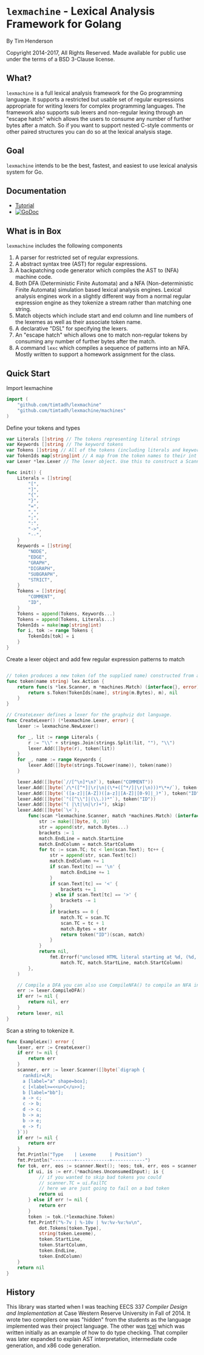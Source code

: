 # `lexmachine` - Lexical Analysis Framework for Golang

By Tim Henderson

Copyright 2014-2017, All Rights Reserved. Made available for public use under
the terms of a BSD 3-Clause license.

## What?

`lexmachine` is a full lexical analysis framework for the Go programming
language. It supports a restricted but usable set of regular expressions
appropriate for writing lexers for complex programming languages. The framework
also supports sub lexers and non-regular lexing through an "escape hatch" which
allows the users to consume any number of further bytes after a match. So if you
want to support nested C-style comments or other paired structures you can do so
at the lexical analysis stage.

## Goal

`lexmachine` intends to be the best, fastest, and easiest to use lexical
analysis system for Go.

## Documentation

-   [Tutorial](http://hackthology.com/writing-a-lexer-in-go-with-lexmachine.html)
-   [![GoDoc](https://godoc.org/github.com/timtadh/lexmachine?status.svg)](https://godoc.org/github.com/timtadh/lexmachine)

## What is in Box

`lexmachine` includes the following components

1.  A parser for restricted set of regular expressions.
2.  A abstract syntax tree (AST) for regular expressions.
3.  A backpatching code generator which compiles the AST to (NFA) machine code.
4.  Both DFA (Deterministic Finite Automata) and a NFA (Non-deterministic Finite
    Automata) simulation based lexical analysis engines. Lexical analysis
    engines work in a slightly different way from a normal regular expression
    engine as they tokenize a stream rather than matching one string.
5.  Match objects which include start and end column and line numbers of the
    lexemes as well as their associate token name.
6.  A declarative "DSL" for specifying the lexers.
7.  An "escape hatch" which allows one to match non-regular tokens by consuming
    any number of further bytes after the match.
8.  A command `lexc` which compiles a sequence of patterns into an NFA. Mostly
    written to support a homework assignment for the class.

## Quick Start

Import lexmachine

```go
import (
    "github.com/timtadh/lexmachine"
    "github.com/timtadh/lexmachine/machines"
)
```

Define your tokens and types

```go
var Literals []string // The tokens representing literal strings
var Keywords []string // The keyword tokens
var Tokens []string // All of the tokens (including literals and keywords)
var TokenIds map[string]int // A map from the token names to their int ids
var Lexer *lex.Lexer // The lexer object. Use this to construct a Scanner

func init() {
    Literals = []string{
        "[",
        "]",
        "{",
        "}",
        "=",
        ",",
        ";",
        ":",
        "->",
        "--",
    }
    Keywords = []string{
        "NODE",
        "EDGE",
        "GRAPH",
        "DIGRAPH",
        "SUBGRAPH",
        "STRICT",
    }
    Tokens = []string{
        "COMMENT",
        "ID",
    }
    Tokens = append(Tokens, Keywords...)
    Tokens = append(Tokens, Literals...)
    TokenIds = make(map[string]int)
    for i, tok := range Tokens {
        TokenIds[tok] = i
    }
}
```

Create a lexer object and add few regular expression patterns to match

```go

// token produces a new token (of the supplied name) constructed from a match
func token(name string) lex.Action {
    return func(s *lex.Scanner, m *machines.Match) (interface{}, error) {
        return s.Token(TokenIds[name], string(m.Bytes), m), nil
    }
}

// CreateLexer defines a lexer for the graphviz dot language.
func CreateLexer() (*lexmachine.Lexer, error) {
    lexer := lexmachine.NewLexer()

    for _, lit := range Literals {
        r := "\\" + strings.Join(strings.Split(lit, ""), "\\")
        lexer.Add([]byte(r), token(lit))
    }
    for _, name := range Keywords {
        lexer.Add([]byte(strings.ToLower(name)), token(name))
    }

    lexer.Add([]byte(`//[^\n]*\n?`), token("COMMENT"))
    lexer.Add([]byte(`/\*([^*]|\r|\n|(\*+([^*/]|\r|\n)))*\*+/`), token("COMMENT"))
    lexer.Add([]byte(`([a-z]|[A-Z])([a-z]|[A-Z]|[0-9]|_)*`), token("ID"))
    lexer.Add([]byte(`"([^\\"]|(\\.))*"`), token("ID"))
    lexer.Add([]byte("( |\t|\n|\r)+"), skip)
    lexer.Add([]byte(`\<`),
        func(scan *lexmachine.Scanner, match *machines.Match) (interface{}, error) {
            str := make([]byte, 0, 10)
            str = append(str, match.Bytes...)
            brackets := 1
            match.EndLine = match.StartLine
            match.EndColumn = match.StartColumn
            for tc := scan.TC; tc < len(scan.Text); tc++ {
                str = append(str, scan.Text[tc])
                match.EndColumn += 1
                if scan.Text[tc] == '\n' {
                    match.EndLine += 1
                }
                if scan.Text[tc] == '<' {
                    brackets += 1
                } else if scan.Text[tc] == '>' {
                    brackets -= 1
                }
                if brackets == 0 {
                    match.TC = scan.TC
                    scan.TC = tc + 1
                    match.Bytes = str
                    return token("ID")(scan, match)
                }
            }
            return nil,
                fmt.Errorf("unclosed HTML literal starting at %d, (%d, %d)",
                    match.TC, match.StartLine, match.StartColumn)
        },
    )

    // Compile a DFA you can also use CompileNFA() to compile an NFA instead.
    err := lexer.CompileDFA()
    if err != nil {
        return nil, err
    }
    return lexer, nil
}
```

Scan a string to tokenize it.

```go
func ExampleLex() error {
    lexer, err := CreateLexer()
    if err != nil {
        return err
    }
    scanner, err := lexer.Scanner([]byte(`digraph {
      rankdir=LR;
      a [label="a" shape=box];
      c [<label>=<<u>C</u>>];
      b [label="bb"];
      a -> c;
      c -> b;
      d -> c;
      b -> a;
      b -> e;
      e -> f;
    }`))
    if err != nil {
        return err
    }
    fmt.Println("Type    | Lexeme     | Position")
    fmt.Println("--------+------------+------------")
    for tok, err, eos := scanner.Next(); !eos; tok, err, eos = scanner.Next() {
        if ui, is := err.(*machines.UnconsumedInput); is {
            // if you wanted to skip bad tokens you could
            // scanner.TC = ui.FailTC
            // here we are just going to fail on a bad token
            return ui
        } else if err != nil {
            return err
        }
        token := tok.(*lexmachine.Token)
        fmt.Printf("%-7v | %-10v | %v:%v-%v:%v\n",
            dot.Tokens[token.Type],
            string(token.Lexeme),
            token.StartLine,
            token.StartColumn,
            token.EndLine,
            token.EndColumn)
    }
    return nil
}
```

## History

This library was started when I was teaching EECS 337 *Compiler Design and
Implementation* at Case Western Reserve University in Fall of 2014. It wrote two
compilers one was "hidden" from the students as the language implemented was
their project language. The other was [tcel](https://github.com/timtadh/tcel)
which was written initially as an example of how to do type checking. That
compiler was later expanded to explain AST interpretation, intermediate code
generation, and x86 code generation.
